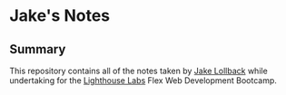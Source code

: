 # Jake's Notes

## Summary 

This repository contains all of the notes taken by [Jake Lollback](https://github.com/JLol-back) while undertaking for the [Lighthouse Labs](https://www.lighthouselabs.ca/) Flex Web Development Bootcamp.


